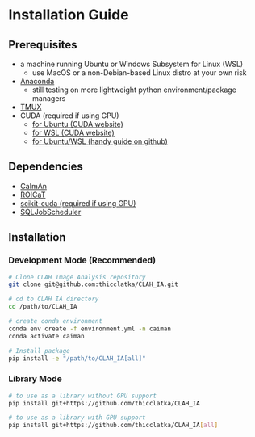# Installation Guide

## Prerequisites

- a machine running Ubuntu or Windows Subsystem for Linux (WSL)
    - use MacOS or a non-Debian-based Linux distro at your own risk
- [Anaconda](https://docs.anaconda.com/)
    - still testing on more lightweight python environment/package managers
- [TMUX](https://github.com/tmux/tmux/wiki)
- CUDA (required if using GPU)
    - [for Ubuntu (CUDA website)](https://docs.nvidia.com/cuda/cuda-installation-guide-linux/index.html#ubuntu)
    - [for WSL (CUDA website)](https://docs.nvidia.com/cuda/cuda-installation-guide-linux/index.html#wsl)
    - [for Ubuntu/WSL (handy guide on github)](https://gist.github.com/denguir/b21aa66ae7fb1089655dd9de8351a202)

## Dependencies

- [CaImAn](https://github.com/thicclatka/CaImAn)
- [ROICaT](https://github.com/RichieHakim/ROICaT)
- [scikit-cuda (required if using GPU)](https://github.com/lebedov/scikit-cuda)
- [SQLJobScheduler](https://github.com/thicclatka/SQLJobScheduler)

## Installation

### Development Mode (Recommended)

```bash
# Clone CLAH Image Analysis repository
git clone git@github.com:thicclatka/CLAH_IA.git

# cd to CLAH IA directory
cd /path/to/CLAH_IA

# create conda environment
conda env create -f environment.yml -n caiman
conda activate caiman

# Install package
pip install -e "/path/to/CLAH_IA[all]"
```

### Library Mode

```bash
# to use as a library without GPU support
pip install git+https://github.com/thicclatka/CLAH_IA

# to use as a library with GPU support
pip install git+https://github.com/thicclatka/CLAH_IA[all]
```
